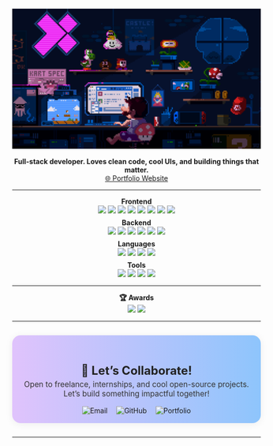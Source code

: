 

<p align="center">
  <img src="https://raw.githubusercontent.com/PreetKot/PreetKot/main/coding.gif" alt="coding banner" width="700"/>
</p>

<p align="center">
  <b>Full-stack developer. Loves clean code, cool UIs, and building things that matter.</b><br/>
  <a href="https://preetkotmirefr.vercel.app/">🌐 Portfolio Website</a>
</p>

---

<div align="center">
  <b>Frontend</b><br/>
  <img src="https://img.shields.io/badge/-React-20232A?logo=react&logoColor=61DAFB&style=for-the-badge"/>
  <img src="https://img.shields.io/badge/-Next.js-000000?logo=nextdotjs&logoColor=white&style=for-the-badge"/>
  <img src="https://img.shields.io/badge/-TypeScript-3178C6?logo=typescript&logoColor=white&style=for-the-badge"/>
  <img src="https://img.shields.io/badge/-JavaScript-F7DF1E?logo=javascript&logoColor=000&style=for-the-badge"/>
  <img src="https://img.shields.io/badge/-Tailwind-06B6D4?logo=tailwind-css&logoColor=white&style=for-the-badge"/>
  <img src="https://img.shields.io/badge/-Bootstrap-7952B3?logo=bootstrap&logoColor=white&style=for-the-badge"/>
  <img src="https://img.shields.io/badge/-HTML5-E34F26?logo=html5&logoColor=white&style=for-the-badge"/>
  <img src="https://img.shields.io/badge/-CSS3-1572B6?logo=css3&logoColor=white&style=for-the-badge"/>
</div>
<div align="center" style="margin-top:0.5em;">
  <b>Backend</b><br/>
  <img src="https://img.shields.io/badge/-Node.js-339933?logo=node.js&logoColor=white&style=for-the-badge"/>
  <img src="https://img.shields.io/badge/-Express-000000?logo=express&logoColor=white&style=for-the-badge"/>
  <img src="https://img.shields.io/badge/-MongoDB-47A248?logo=mongodb&logoColor=white&style=for-the-badge"/>
  <img src="https://img.shields.io/badge/-PostgreSQL-31648F?logo=postgresql&logoColor=white&style=for-the-badge"/>
  <img src="https://img.shields.io/badge/-Prisma-0EA5A0?logo=prisma&logoColor=white&style=for-the-badge"/>
  <img src="https://img.shields.io/badge/-Firebase-FFCA28?logo=firebase&logoColor=black&style=for-the-badge"/>
</div>
<div align="center" style="margin-top:0.5em;">
  <b>Languages</b><br/>
  <img src="https://img.shields.io/badge/-Python-3776AB?logo=python&logoColor=white&style=for-the-badge"/>
  <img src="https://img.shields.io/badge/-C++-00599C?logo=c%2B%2B&logoColor=white&style=for-the-badge"/>
  <img src="https://img.shields.io/badge/-C-000000?logo=c&logoColor=white&style=for-the-badge"/>
  <img src="https://img.shields.io/badge/-SQL-4479A1?logo=sqlite&logoColor=white&style=for-the-badge"/>
</div>
<div align="center" style="margin-top:0.5em;">
  <b>Tools</b><br/>
  <img src="https://img.shields.io/badge/-Power%20BI-F2C811?logo=powerbi&logoColor=black&style=for-the-badge"/>
  <img src="https://img.shields.io/badge/-Excel-217346?logo=microsoft-excel&logoColor=white&style=for-the-badge"/>
  <img src="https://img.shields.io/badge/-Docker-2496ED?logo=docker&logoColor=white&style=for-the-badge"/>
  <img src="https://img.shields.io/badge/-Git-F05032?logo=git&logoColor=white&style=for-the-badge"/>
</div>

---

<p align="center">
  <b>🏆 Awards</b><br/>
  <img src="https://img.shields.io/badge/2nd%20Runner--up--Abhivyakti-blueviolet?style=flat-square"/>
  <img src="https://img.shields.io/badge/Odoo%20Hackathon%20Finalist-FFD700?style=flat-square"/>
</p>

---

<div align="center" style="background: linear-gradient(90deg, #e0c3fc 0%, #8ec5fc 100%); padding: 1.7em 0 1.2em 0; border-radius: 1.2em; margin: 2em 0; box-shadow: 0 2px 16px #0001;">
  <h2 style="margin-bottom:0.2em; font-size:1.7em; color:#222;">🤝 Let’s Collaborate!</h2>
  <p style="font-size:1.1em; color:#333; margin:0 0 1em 0;">Open to freelance, internships, and cool open-source projects.<br>Let’s build something impactful together!</p>
  <a href="mailto:preet.sk18@gmail.com" style="text-decoration:none; margin:0 0.5em;">
    <img src="https://img.shields.io/badge/Email-Preet.sk18@gmail.com-0ea5a0?style=for-the-badge&logo=gmail&logoColor=white" alt="Email"/>
  </a>
  <a href="https://github.com/PreetKot" style="text-decoration:none; margin:0 0.5em;">
    <img src="https://img.shields.io/badge/GitHub-PreetKot-333?style=for-the-badge&logo=github&logoColor=white" alt="GitHub"/>
  </a>
  <a href="https://preetkotmirefr.vercel.app/" style="text-decoration:none; margin:0 0.5em;">
    <img src="https://img.shields.io/badge/Portfolio-Visit-6366f1?style=for-the-badge&logo=vercel&logoColor=white" alt="Portfolio"/>
  </a>
</div>

---

<!-- Profile README: end -->

